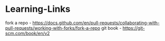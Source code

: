 # Learning-Links

fork a repo - https://docs.github.com/en/pull-requests/collaborating-with-pull-requests/working-with-forks/fork-a-repo
git book - https://git-scm.com/book/en/v2

